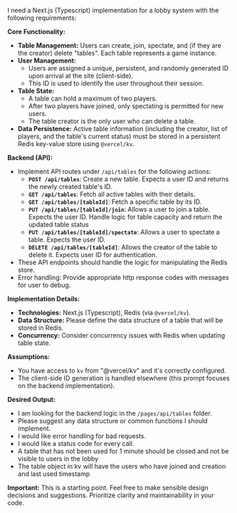 I need a Next.js (Typescript) implementation for a lobby system with the following requirements:

**Core Functionality:**

*   **Table Management:** Users can create, join, spectate, and (if they are the creator) delete "tables". Each table represents a game instance.
*   **User Management:**
    *   Users are assigned a unique, persistent, and randomly generated ID upon arrival at the site (client-side).
    *   This ID is used to identify the user throughout their session.
*   **Table State:**
    *   A table can hold a maximum of two players.
    *   After two players have joined, only spectating is permitted for new users.
    *   The table creator is the only user who can delete a table.
*   **Data Persistence:** Active table information (including the creator, list of players, and the table's current status) must be stored in a persistent Redis key-value store using `@vercel/kv`.

**Backend (API):**

*   Implement API routes under `/api/tables` for the following actions:
    *   **`POST /api/tables`**: Create a new table.  Expects a user ID and returns the newly created table's ID.
    *   **`GET /api/tables`**: Fetch all active tables with their details.
    *   **`GET /api/tables/[tableId]`**: Fetch a specific table by its ID.
    *   **`PUT /api/tables/[tableId]/join`**: Allows a user to join a table.  Expects the user ID. Handle logic for table capacity and return the updated table status
    *   **`PUT /api/tables/[tableId]/spectate`**: Allows a user to spectate a table.  Expects the user ID.
    *   **`DELETE /api/tables/[tableId]`**: Allows the creator of the table to delete it. Expects user ID for authentication.
*   These API endpoints should handle the logic for manipulating the Redis store.
*  Error handling: Provide appropriate http response codes with messages for user to debug.

**Implementation Details:**

*   **Technologies:** Next.js (Typescript), Redis (via `@vercel/kv`).
*   **Data Structure:** Please define the data structure of a table that will be stored in Redis.
*   **Concurrency:** Consider concurrency issues with Redis when updating table state.

**Assumptions:**

*   You have access to `kv` from "@vercel/kv" and it's correctly configured.
*   The client-side ID generation is handled elsewhere (this prompt focuses on the backend implementation).

**Desired Output:**

*   I am looking for the backend logic in the `/pages/api/tables` folder.
*   Please suggest any data structure or common functions I should implement.
*   I would like error handling for bad requests.
*  I would like a status code for every call.
*  A table that has not been used for 1 minute should be closed and not be visible to users in the lobby
*  The table object in kv will have the users who have joined and creation and last used timestamp

**Important:** This is a starting point. Feel free to make sensible design decisions and suggestions. Prioritize clarity and maintainability in your code.